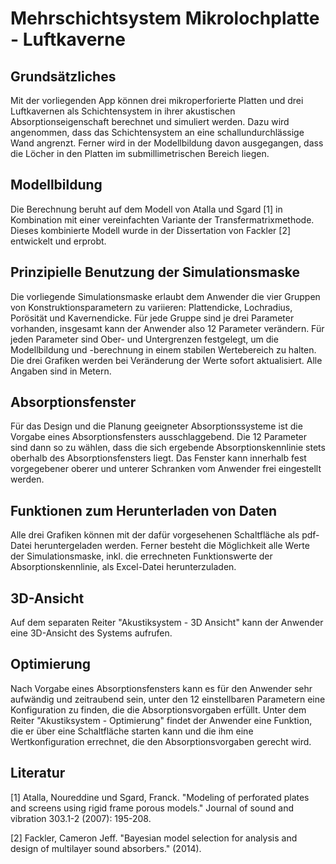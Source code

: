 # Mehrschichtsystem Mikrolochplatte - Luftkaverne

## Grunds&auml;tzliches

Mit der vorliegenden App k&ouml;nnen drei mikroperforierte Platten und drei Luftkavernen als Schichtensystem in ihrer akustischen Absorptionseigenschaft berechnet und simuliert werden. Dazu wird angenommen, dass das Schichtensystem an eine schallundurchl&auml;ssige Wand angrenzt. Ferner wird in der Modellbildung davon ausgegangen, dass die L&ouml;cher in den Platten im submillimetrischen Bereich liegen. 

## Modellbildung

Die Berechnung beruht auf dem Modell von Atalla und Sgard [1] in Kombination mit einer vereinfachten Variante der Transfermatrixmethode. Dieses kombinierte Modell wurde in der Dissertation von Fackler [2] entwickelt und erprobt.

## Prinzipielle Benutzung der Simulationsmaske

Die vorliegende Simulationsmaske erlaubt dem Anwender die vier Gruppen von Konstruktionsparametern zu variieren:
Plattendicke, Lochradius, Por&ouml;sit&auml;t und Kavernendicke. F&uuml;r jede Gruppe sind je drei Parameter vorhanden, insgesamt
kann der Anwender also 12 Parameter ver&auml;ndern. F&uuml;r jeden Parameter sind Ober- und Untergrenzen festgelegt, um die 
Modellbildung und -berechnung in einem stabilen Wertebereich zu halten. Die drei Grafiken werden bei Ver&auml;nderung der Werte 
sofort aktualisiert. Alle Angaben sind in Metern. 

## Absorptionsfenster

F&uuml;r das Design und die Planung geeigneter Absorptionssysteme ist die Vorgabe eines 
Absorptionsfensters ausschlaggebend. Die 12 Parameter sind dann so zu w&auml;hlen, dass die sich ergebende Absorptionskennlinie stets 
oberhalb des Absorptionsfensters liegt. Das Fenster kann innerhalb fest vorgegebener oberer und unterer Schranken vom Anwender 
frei eingestellt werden.

## Funktionen zum Herunterladen von Daten

Alle drei Grafiken k&ouml;nnen mit der daf&uuml;r vorgesehenen Schaltfl&auml;che als pdf-Datei heruntergeladen werden. Ferner besteht
die M&ouml;glichkeit alle Werte der Simulationsmaske, inkl. die errechneten Funktionswerte der Absorptionskennlinie, als Excel-Datei
herunterzuladen.

## 3D-Ansicht

Auf dem separaten Reiter "Akustiksystem - 3D Ansicht" kann der Anwender eine 3D-Ansicht des Systems aufrufen.

## Optimierung

Nach Vorgabe eines Absorptionsfensters kann es f&uuml;r den Anwender sehr aufw&auml;ndig und zeitraubend sein, unter den 12 
einstellbaren Parametern eine Konfiguration zu finden, die die Absorptionsvorgaben erf&uuml;llt. Unter dem Reiter 
"Akustiksystem - Optimierung" findet der Anwender eine Funktion, die er &uuml;ber eine Schaltfl&auml;che starten kann und die 
ihm eine Wertkonfiguration errechnet, die den Absorptionsvorgaben gerecht wird.


## Literatur

[1] Atalla, Noureddine und Sgard, Franck. "Modeling of perforated plates and screens using rigid frame porous models." Journal of sound and vibration 303.1-2 (2007): 195-208.

[2] Fackler, Cameron Jeff. "Bayesian model selection for analysis and design of multilayer sound absorbers." (2014).
